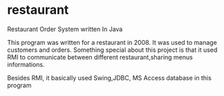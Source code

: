 # restaurant
Restaurant Order System written In Java

This program was written for a restaurant in 2008. It was used to manage customers and orders. Something special about 
this project is that it used RMI to communicate between different restaurant,sharing menus informations.

Besides RMI, it basically used Swing,JDBC, MS Access database in this program

